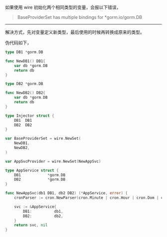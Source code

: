 如果使用 wire 初始化两个相同类型的变量，会报以下错误，

> BaseProviderSet has multiple bindings for *gorm.io/gorm.DB

---

解决方式，先对变量定义新类型，最后使用的时候再转换成原来的类型。

伪代码如下，

```go
type DB1 *gorm.DB

func NewDB1() DB1{
	var db *gorm.DB
	return db
}

type DB2 *gorm.DB

func NewDB2() DB2{
	var db *gorm.DB
	return db
}
```

```go
type Injector struct {
	DB1  DB1
	DB2  DB2
}

var BaseProviderSet = wire.NewSet(
	NewDB1,
	NewDB2,
)
```

```go
var AppSvcProvider = wire.NewSet(NewAppSvc)

type AppService struct {
	DB1            *gorm.DB
	DB2            *gorm.DB
}

func NewAppSvc(db1 DB1, db2 DB2) (*AppService, error) {
	cronParser := cron.NewParser(cron.Minute | cron.Hour | cron.Dom | cron.Month | cron.Dow | cron.Descriptor)

	svc := &AppService{
		DB1:          db1,
		DB2:          db2,
	}
	return svc, nil
}
```
